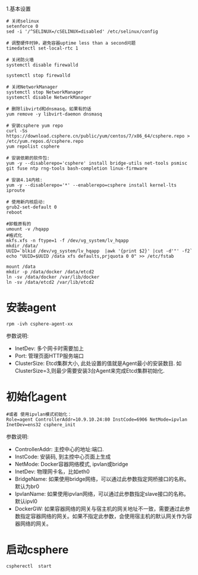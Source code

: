 1.基本设置
```
# 关闭selinux
setenforce 0
sed -i '/^SELINUX=/cSELINUX=disabled' /etc/selinux/config

# 调整硬件时钟，避免容器uptime less than a second问题
timedatectl set-local-rtc 1

# 关闭防火墙
systemctl disable firewalld 

systemctl stop firewalld

# 关闭NetworkManager
systemctl stop NetworkManager
systemctl disable NetworkManager

# 删除libvirtd和dnsmasq，如果有的话
yum remove -y libvirt-daemon dnsmasq

# 安装csphere yum repo
curl -Ss https://download.csphere.cn/public/yum/centos/7/x86_64/csphere.repo > /etc/yum.repos.d/csphere.repo
yum repolist csphere

# 安装依赖的软件包:
yum -y --disablerepo='csphere' install bridge-utils net-tools psmisc  git fuse ntp rng-tools bash-completion linux-firmware

# 安装4.14内核:
yum -y --disablerepo='*' --enablerepo=csphere install kernel-lts iproute

# 使用新内核启动:
grub2-set-default 0
reboot

#卸载原有的 
umount -v /hqapp
#格式化
mkfs.xfs -n ftype=1 -f /dev/vg_system/lv_hqapp
mkdir /data/
UUID=`blkid /dev/vg_system/lv_hqapp  |awk '{print $2}' |cut -d'"' -f2`
echo "UUID=$UUID /data xfs defaults,prjquota 0 0" >> /etc/fstab

mount /data
mkdir -p /data/docker /data/etcd2
ln -sv /data/docker /var/lib/docker
ln -sv /data/etcd2 /var/lib/etcd2
```

# 安装agent
```
rpm -ivh csphere-agent-xx
```

参数说明:

- InetDev:  多个网卡时需要加上
- Port:   管理页面HTTP服务端口
- ClusterSize: Etcd集群大小, 此处设置的值就是Agent最小的安装数目. 如ClusterSize=3,则最少需要安装3台Agent来完成Etcd集群初始化.

# 初始化agent
```
#或者 使用ipvlan模式初始化：
Role=agent ControllerAddr=10.9.10.24:80 InstCode=6906 NetMode=ipvlan InetDev=ens32 csphere_init
```
参数说明:

- ControllerAddr: 主控中心的地址:端口.
- InstCode: 安装码, 到主控中心页面上生成
- NetMode: Docker容器网络模式, ipvlan或bridge
- InetDev:   物理网卡名，比如eth0
- BridgeName: 如果使用bridge网络，可以通过此参数指定网桥接口的名称。默认为br0
- IpvlanName: 如果使用ipvlan网络，可以通过此参数指定slave接口的名称。默认ipvl0
- DockerGW: 如果容器网络的网关与宿主机的网关地址不一致，需要通过此参数指定容器网络的网关。如果不指定此参数，会使用宿主机的默认网关作为容器网络的网关。

# 启动csphere
```
cspherectl  start
```

